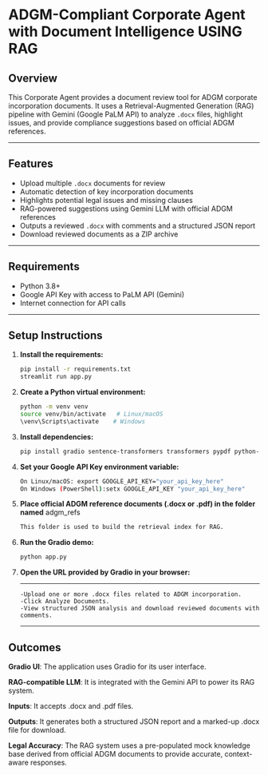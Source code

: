 # ADGM-Compliant Corporate Agent with Document Intelligence USING RAG

## Overview
This Corporate Agent provides a document review tool for ADGM corporate incorporation documents. It uses a Retrieval-Augmented Generation (RAG) pipeline with Gemini (Google PaLM API) to analyze `.docx` files, highlight issues, and provide compliance suggestions based on official ADGM references.
 
---

## Features

- Upload multiple `.docx` documents for review  
- Automatic detection of key incorporation documents  
- Highlights potential legal issues and missing clauses  
- RAG-powered suggestions using Gemini LLM with official ADGM references  
- Outputs a reviewed `.docx` with comments and a structured JSON report  
- Download reviewed documents as a ZIP archive  

---

## Requirements

- Python 3.8+  
- Google API Key with access to PaLM API (Gemini)  
- Internet connection for API calls  

---

## Setup Instructions

1. **Install the requirements:**  
   ```bash
   pip install -r requirements.txt
   streamlit run app.py
2. **Create a Python virtual environment:**
   ```bash
   python -m venv venv
   source venv/bin/activate   # Linux/macOS
   \venv\Scripts\activate    # Windows
   
4. **Install dependencies:**
   ```bash
   pip install gradio sentence-transformers transformers pypdf python-docx google-generativeai numpy
6. **Set your Google API Key environment variable:**
   ```bash
   On Linux/macOS: export GOOGLE_API_KEY="your_api_key_here"
   On Windows (PowerShell):setx GOOGLE_API_KEY "your_api_key_here"
7. **Place official ADGM reference documents (.docx or .pdf) in the folder named** adgm_refs
   ```bash
   This folder is used to build the retrieval index for RAG.
8. **Run the Gradio demo:**
    ```bash
   python app.py
9. **Open the URL provided by Gradio in your browser:**
     
   ---
       -Upload one or more .docx files related to ADGM incorporation.
       -Click Analyze Documents.
       -View structured JSON analysis and download reviewed documents with comments.
   ---
## Outcomes

**Gradio UI**: The application uses Gradio for its user interface.

**RAG-compatible LLM**: It is integrated with the Gemini API to power its RAG system.

**Inputs**: It accepts .docx and .pdf files.

**Outputs**: It generates both a structured JSON report and a marked-up .docx file for download.

**Legal Accuracy**: The RAG system uses a pre-populated mock knowledge base derived from official ADGM documents to provide accurate, context-aware responses.
